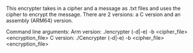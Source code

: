 This encrypter takes in a cipher and a message as .txt files and uses the cipher to encrypt the message.
There are 2 versions: a C version and an assembly (ARM64) version.

Command line arguments:
Arm version: ./encrypter (-d|-e) -b <cipher_file> <encryption_file>
C version: ./Cencrypter (-d|-e) -b <cipher_file> <encryption_file>
